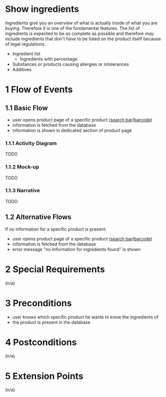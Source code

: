 # Show ingredients
Ingredients give you an overview of what is actually inside of what you are buying. Therefore it is one of the fundamental features. The list of ingredients is expected to be as complete as possible and therefore *may* include ingredients that don't have to be listed on the product itself because of legal regulations.

- Ingredient list 
  - Ingredients with percentage
- Substances or products causing allergies or intolerances
- Additives

# 1 Flow of Events
## 1.1 Basic Flow
- user opens product page of a specific product ([search bar](./UC1_Searchbar.md)/[barcode](./UC4_Scanner.md))
- information is fetched from the database
- information is shown in dedicated section of product page

### 1.1.1 Activity Diagram
TODO

### 1.1.2 Mock-up
TODO

### 1.1.3 Narrative
TODO

## 1.2 Alternative Flows
If no information for a specific product is present:
- user opens product page of a specific product ([search bar](./UC1_Searchbar.md)/[barcode](./UC4_Scanner.md))
- information is fetched from the database
- error message "no information for ingredients found" is shown

# 2 Special Requirements
(n/a)

# 3 Preconditions
- user knows which specific product he wants to know the ingredients of
- the product is present in the database

# 4 Postconditions
(n/a)
 
# 5 Extension Points
(n/a)